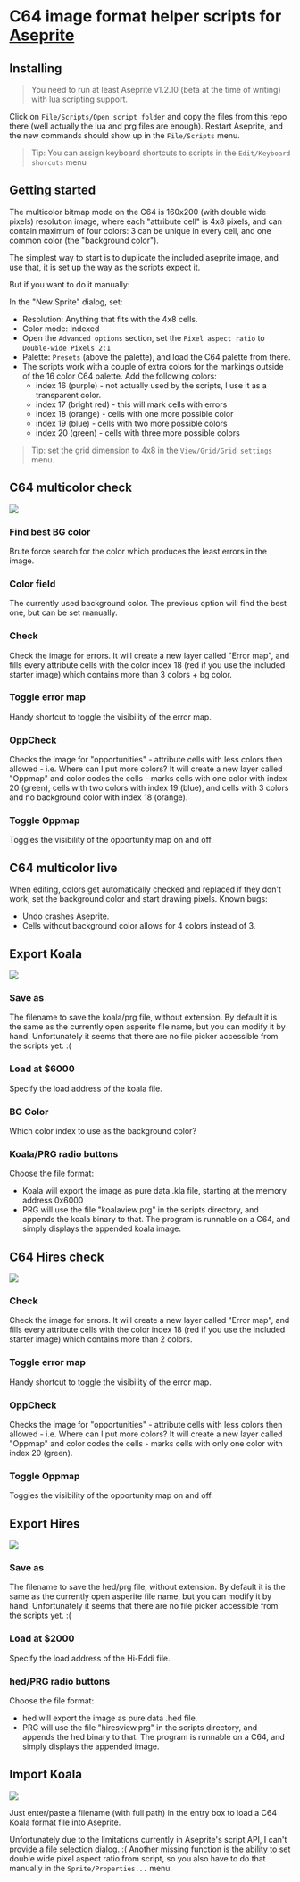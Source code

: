 # C64 image format helper scripts for [Aseprite](https://www.aseprite.org/)


## Installing

>You need to run at least Aseprite v1.2.10 (beta at the time of writing) with lua scripting support.

Click on `File/Scripts/Open script folder` and copy the files from this repo there (well actually the lua and prg files are enough). Restart Aseprite, and the new commands should show up in the `File/Scripts` menu.

> Tip: You can assign keyboard shortcuts to scripts in the `Edit/Keyboard shorcuts` menu

## Getting started
The multicolor bitmap mode on the C64 is 160x200 (with double wide pixels) resolution image, where each "attribute cell" is 4x8 pixels, and can contain maximum of four colors: 3 can be unique in every cell, and one common color (the "background color").

The simplest way to start is to duplicate the included aseprite image, and use that, it is set up the way as the scripts expect it.

But if you want to do it manually:

In the "New Sprite" dialog, set:
* Resolution: Anything that fits with the 4x8 cells.
* Color mode: Indexed
* Open the `Advanced options` section, set the `Pixel aspect ratio` to `Double-wide Pixels 2:1`
* Palette: `Presets` (above the palette), and load the C64 palette from there.
* The scripts work with a couple of extra colors for the markings outside of the 16 color C64 palette. Add the following colors:
  * index 16 (purple) - not actually used by the scripts, I use it as a transparent color.
  * index 17 (bright red) - this will mark cells with errors
  * index 18 (orange) - cells with one more possible color
  * index 19 (blue) - cells with two more possible colors
  * index 20 (green) - cells with three more possible colors

>Tip: set the grid dimension to 4x8 in the `View/Grid/Grid settings` menu. 



## C64 multicolor check

![](multicheck_sshot.png)

### Find best BG color
Brute force search for the color which produces the least errors in the image.
### Color field
The currently used background color. The previous option will find the best one, but can be set manually.
### Check
Check the image for errors.
It will create a new layer called "Error map", and fills every attribute cells with the color index 18 (red if you use the included starter image) which contains more than 3 colors + bg color.
### Toggle error map
Handy shortcut to toggle the visibility of the error map.
### OppCheck
Checks the image for "opportunities" - attribute cells with less colors then allowed - i.e. Where can I put more colors?
It will create a new layer called "Oppmap" and color codes the cells - marks cells with one color with index 20 (green), cells with two colors with index 19 (blue), and cells with 3 colors and no background color with index 18 (orange).
### Toggle Oppmap
Toggles the visibility of the opportunity map on and off.

## C64 multicolor live

When editing, colors get automatically checked and replaced if they don't work, set the background color and start drawing pixels.
Known bugs:
* Undo crashes Aseprite.
* Cells without background color allows for 4 colors instead of 3.


## Export Koala
![](exportkoala_sshot.png)

### Save as
The filename to save the koala/prg file, without extension. By default it is the same as the currently open asperite file name, but you can modify it by hand.
Unfortunately it seems that there are no file picker accessible from the scripts yet. :(
### Load at $6000
Specify the load address of the koala file.
### BG Color
Which color index to use as the background color?
### Koala/PRG radio buttons
Choose the file format:
* Koala will export the image as pure data .kla file, starting at the memory address 0x6000
* PRG will use the file "koalaview.prg" in the scripts directory, and appends the koala binary to that. The program is runnable on a C64, and simply displays the appended koala image.


## C64 Hires check

![](hirescheck_sshot.png)

### Check
Check the image for errors.
It will create a new layer called "Error map", and fills every attribute cells with the color index 18 (red if you use the included starter image) which contains more than 2 colors.
### Toggle error map
Handy shortcut to toggle the visibility of the error map.
### OppCheck
Checks the image for "opportunities" - attribute cells with less colors then allowed - i.e. Where can I put more colors?
It will create a new layer called "Oppmap" and color codes the cells - marks cells with only one color with index 20 (green).
### Toggle Oppmap
Toggles the visibility of the opportunity map on and off.



## Export Hires
![](exporthires_sshot.png)

### Save as
The filename to save the hed/prg file, without extension. By default it is the same as the currently open asperite file name, but you can modify it by hand.
Unfortunately it seems that there are no file picker accessible from the scripts yet. :(
### Load at $2000
Specify the load address of the Hi-Eddi file.
### hed/PRG radio buttons
Choose the file format:
* hed will export the image as pure data .hed file.
* PRG will use the file "hiresview.prg" in the scripts directory, and appends the hed binary to that. The program is runnable on a C64, and simply displays the appended image.

## Import Koala
![](importkoala_sshot.png)

Just enter/paste a filename (with full path) in the entry box to load a C64 Koala format file into Aseprite.

Unfortunately due to the limitations currently in Aseprite's script API, I can't provide a file selection dialog. :(
Another missing function is the ability to set double wide pixel aspect ratio from script, so you also have to do that manually in the `Sprite/Properties...` menu.